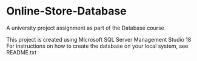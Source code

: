 # Online-Store-Database
A university project assignment as part of the Database course

This project is created using Microsoft SQL Server Management Studio 18
For instructions on how to create the database on your local system, see README.txt
